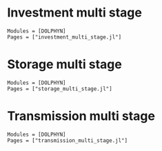 # Investment multi stage
```@autodocs
Modules = [DOLPHYN]
Pages = ["investment_multi_stage.jl"]
```

# Storage multi stage
```@autodocs
Modules = [DOLPHYN]
Pages = ["storage_multi_stage.jl"]
```

# Transmission multi stage
```@autodocs
Modules = [DOLPHYN]
Pages = ["transmission_multi_stage.jl"]
```
